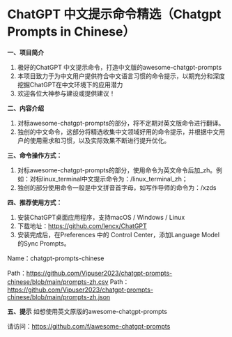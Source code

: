 # ChatGPT 中文提示命令精选（Chatgpt Prompts in Chinese）

**一、项目简介**

1. 极好的ChatGPT 中文提示命令，打造中文版的awesome-chatgpt-prompts
2. 本项目致力于为中文用户提供符合中文语言习惯的命令提示，以期充分和深度挖掘ChatGPT在中文环境下的应用潜力
3. 欢迎各位大神参与建设或提供建议！

**二、内容介绍**

1. 对标awesome-chatgpt-prompts的部分，将不定期对英文版命令进行翻译。
2. 独创的中文命令，这部分将精选收集中文领域好用的命令提示，并根据中文用户的使用需求和习惯，以及实际效果不断进行提升优化。

**三、命令操作方式：**

1. 对标awesome-chatgpt-prompts的部分，使用命令为英文命令后加_zh。例如：对标linux_terminal中文提示命令为：/linux_terminal_zh；
2. 独创的部分使用命令一般是中文拼音首字母，如写作导师的命令为：/xzds

**四、推荐使用方式：**

1. 安装ChatGPT桌面应用程序，支持macOS / Windows / Linux
2. 下载地址：https://github.com/lencx/ChatGPT
3. 安装完成后，在Preferences 中的 Control Center，添加Language Model 的Sync Prompts。

Name：chatgpt-prompts-chinese

Path：https://github.com/Vipuser2023/chatgpt-prompts-chinese/blob/main/prompts-zh.csv
Path：https://github.com/Vipuser2023/chatgpt-prompts-chinese/blob/main/prompts-zh.json

**五、提示**
如想使用英文原版的awesome-chatgpt-prompts 

请访问：https://github.com/f/awesome-chatgpt-prompts
